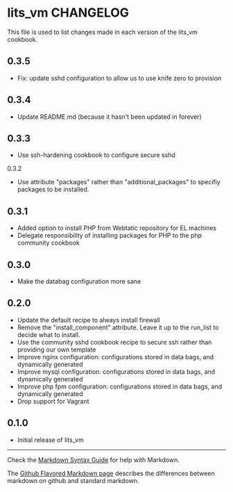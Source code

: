 lits_vm CHANGELOG
==============

This file is used to list changes made in each version of the lits_vm cookbook.

0.3.5
-----
- Fix: update sshd configuration to allow us to use knife zero to provision

0.3.4
-----
- Update README.md (because it hasn't been updated in forever)

0.3.3
-----
- Use ssh-hardening cookbook to configure secure sshd

0.3.2
- Use attribute "packages" rather than "additional_packages" to specifiy packages to be installed.

0.3.1
-----
- Added option to install PHP from Webtatic repository for EL machines
- Delegate responsibility of installing packages for PHP to the php community cookbook

0.3.0
-----
- Make the databag configuration more sane

0.2.0
-----
- Update the default recipe to always install firewall
- Remove the "install_component" attribute. Leave it up to the run_list to decide what to install.
- Use the community sshd cookbook recipe to secure ssh rather than providing our own template
- Improve nginx configuration: configurations stored in data bags, and dynamically generated
- Improve mysql configuration: configurations stored in data bags, and dynamically generated
- Improve php fpm configuration: configurations stored in data bags, and dynamically generated
- Drop support for Vagrant

0.1.0
-----
- Initial release of lits_vm

- - -
Check the [Markdown Syntax Guide](http://daringfireball.net/projects/markdown/syntax) for help with Markdown.

The [Github Flavored Markdown page](http://github.github.com/github-flavored-markdown/) describes the differences between markdown on github and standard markdown.
